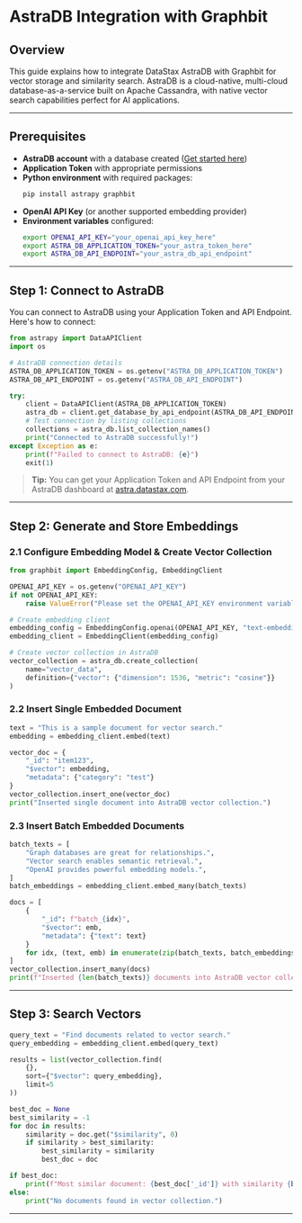 # AstraDB Integration with Graphbit

## Overview

This guide explains how to integrate DataStax AstraDB with Graphbit for vector storage and similarity search. AstraDB is a cloud-native, multi-cloud database-as-a-service built on Apache Cassandra, with native vector search capabilities perfect for AI applications.

---

## Prerequisites

- **AstraDB account** with a database created ([Get started here](https://astra.datastax.com))
- **Application Token** with appropriate permissions
- **Python environment** with required packages:
  ```bash
  pip install astrapy graphbit
  ```
- **OpenAI API Key** (or another supported embedding provider)
- **Environment variables** configured:
  ```bash
  export OPENAI_API_KEY="your_openai_api_key_here"
  export ASTRA_DB_APPLICATION_TOKEN="your_astra_token_here"
  export ASTRA_DB_API_ENDPOINT="your_astra_db_api_endpoint"
  ```

---

## Step 1: Connect to AstraDB

You can connect to AstraDB using your Application Token and API Endpoint. Here's how to connect:

```python
from astrapy import DataAPIClient
import os

# AstraDB connection details
ASTRA_DB_APPLICATION_TOKEN = os.getenv("ASTRA_DB_APPLICATION_TOKEN")
ASTRA_DB_API_ENDPOINT = os.getenv("ASTRA_DB_API_ENDPOINT")

try:
    client = DataAPIClient(ASTRA_DB_APPLICATION_TOKEN)
    astra_db = client.get_database_by_api_endpoint(ASTRA_DB_API_ENDPOINT)
    # Test connection by listing collections
    collections = astra_db.list_collection_names()
    print("Connected to AstraDB successfully!")
except Exception as e:
    print(f"Failed to connect to AstraDB: {e}")
    exit(1)
```

> **Tip:** You can get your Application Token and API Endpoint from your AstraDB dashboard at [astra.datastax.com](https://astra.datastax.com).

---



## Step 2: Generate and Store Embeddings

### 2.1 Configure Embedding Model & Create Vector Collection

```python
from graphbit import EmbeddingConfig, EmbeddingClient

OPENAI_API_KEY = os.getenv("OPENAI_API_KEY")
if not OPENAI_API_KEY:
    raise ValueError("Please set the OPENAI_API_KEY environment variable.")

# Create embedding client
embedding_config = EmbeddingConfig.openai(OPENAI_API_KEY, "text-embedding-3-small")
embedding_client = EmbeddingClient(embedding_config)

# Create vector collection in AstraDB
vector_collection = astra_db.create_collection(
    name="vector_data",
    definition={"vector": {"dimension": 1536, "metric": "cosine"}}
)

```

### 2.2 Insert Single Embedded Document

```python
text = "This is a sample document for vector search."
embedding = embedding_client.embed(text)

vector_doc = {
    "_id": "item123", 
    "$vector": embedding, 
    "metadata": {"category": "test"}
}
vector_collection.insert_one(vector_doc)
print("Inserted single document into AstraDB vector collection.")

```

### 2.3 Insert Batch Embedded Documents

```python
batch_texts = [
    "Graph databases are great for relationships.",
    "Vector search enables semantic retrieval.",
    "OpenAI provides powerful embedding models.",
]
batch_embeddings = embedding_client.embed_many(batch_texts)

docs = [
    {
        "_id": f"batch_{idx}", 
        "$vector": emb, 
        "metadata": {"text": text}
    }
    for idx, (text, emb) in enumerate(zip(batch_texts, batch_embeddings))
]
vector_collection.insert_many(docs)
print(f"Inserted {len(batch_texts)} documents into AstraDB vector collection.")
```

---

## Step 3: Search Vectors

```python
query_text = "Find documents related to vector search."
query_embedding = embedding_client.embed(query_text)

results = list(vector_collection.find(
    {},
    sort={"$vector": query_embedding},
    limit=5
))

best_doc = None
best_similarity = -1
for doc in results:
    similarity = doc.get("$similarity", 0)
    if similarity > best_similarity:
        best_similarity = similarity
        best_doc = doc

if best_doc:
    print(f"Most similar document: {best_doc['_id']} with similarity {best_similarity:.4f}")
else:
    print("No documents found in vector collection.")
```

---
